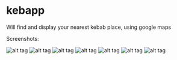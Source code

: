 kebapp
======

Will find and display your nearest kebab place, using google maps

Screenshots:

![alt tag](https://raw.github.com/anmark/kebapp/master/screenshots/1.png)
![alt tag](https://raw.github.com/anmark/kebapp/master/screenshots/2.png)
![alt tag](https://raw.github.com/anmark/kebapp/master/screenshots/3.png)
![alt tag](https://raw.github.com/anmark/kebapp/master/screenshots/4.png)
![alt tag](https://raw.github.com/anmark/kebapp/master/screenshots/5.png)
![alt tag](https://raw.github.com/anmark/kebapp/master/screenshots/6.png)
![alt tag](https://raw.github.com/anmark/kebapp/master/screenshots/7.png)

